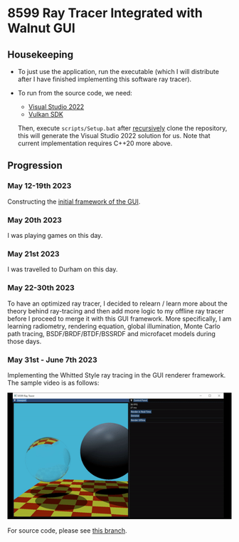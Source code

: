 # 8599 Ray Tracer Integrated with Walnut GUI

## Housekeeping

- To just use the application, run the executable (which I will distribute after I have finished implementing this software ray tracer).

- To run from the source code, we need:

  - [Visual Studio 2022](https://visualstudio.com)
  - [Vulkan SDK](https://vulkan.lunarg.com/sdk/home#windows)
  
  Then, execute `scripts/Setup.bat` after <ins>recursively</ins> clone the repository, this will generate the Visual Studio 2022 solution for us. Note that current implementation requires C++20 more above.

## Progression

### May 12-19th 2023

Constructing the [initial framework of the GUI](https://github.com/IQ404/8599-ray-tracer-gui/tree/initial_framework).

### May 20th 2023

I was playing games on this day.

### May 21st 2023

I was travelled to Durham on this day.

### May 22-30th 2023

To have an optimized ray tracer, I decided to relearn / learn more about the theory behind ray-tracing and then add more logic to my offline ray tracer before I proceed to merge it with this GUI framework. More specifically, I am learning radiometry, rendering equation, global illumination, Monte Carlo path tracing, BSDF/BRDF/BTDF/BSSRDF and microfacet models during those days.

### May 31st - June 7th 2023

Implementing the Whitted Style ray tracing in the GUI renderer framework. The sample video is as follows:

<img src="https://github.com/IQ404/8599-ray-tracer-gui/blob/whitted/SampleImages/WhittedStyle.gif"></a>

For source code, please see [this branch](https://github.com/IQ404/8599-ray-tracer-gui/tree/whitted).
